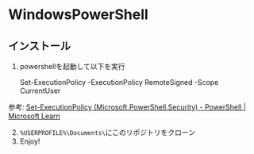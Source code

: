 # WindowsPowerShell
## インストール
1. powershellを起動して以下を実行

    Set-ExecutionPolicy -ExecutionPolicy RemoteSigned -Scope CurrentUser

参考: [Set-ExecutionPolicy (Microsoft.PowerShell.Security) - PowerShell | Microsoft Learn](https://go.microsoft.com/fwlink/?LinkID=113394)

2. `%USERPROFILE%\Documents\`にこのリポジトリをクローン
3. Enjoy!

